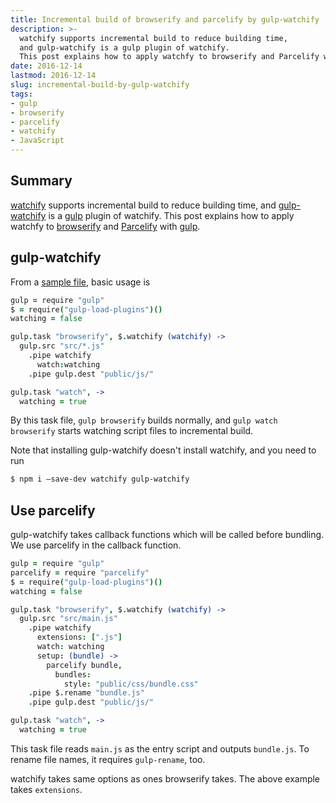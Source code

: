 ```yaml
---
title: Incremental build of browserify and parcelify by gulp-watchify
description: >-
  watchify supports incremental build to reduce building time,
  and gulp-watchify is a gulp plugin of watchify.
  This post explains how to apply watchfy to browserify and Parcelify with gulp.
date: 2016-12-14
lastmod: 2016-12-14
slug: incremental-build-by-gulp-watchify
tags:
- gulp
- browserify
- parcelify
- watchify
- JavaScript
---
```

## Summary
[watchify](https://github.com/substack/watchify) supports incremental build to reduce building time,
and [gulp-watchify](https://github.com/marcello3d/gulp-watchify) is a [gulp](http://gulpjs.com/) plugin of watchify.
This post explains how to apply watchfy to [browserify](http://browserify.org/) and [Parcelify](https://github.com/rotundasoftware/parcelify)
with [gulp](http://gulpjs.com/).


## gulp-watchify
From a [sample file](https://github.com/marcello3d/gulp-watchify/blob/master/examples/simple/gulpfile.js),
basic usage is

```coffeescript
gulp = require "gulp"
$ = require("gulp-load-plugins")()
watching = false

gulp.task "browserify", $.watchify (watchify) ->
  gulp.src "src/*.js"
    .pipe watchify
      watch:watching
    .pipe gulp.dest "public/js/"

gulp.task "watch", ->
  watching = true
```

By this task file, `gulp browserify` builds normally,
and `gulp watch browserify` starts watching script files to incremental build.

Note that installing gulp-watchify doesn't install watchify, and you need to run

```bash
$ npm i —save-dev watchify gulp-watchify
```


## Use parcelify
gulp-watchify takes callback functions which will be called before bundling.
We use parcelify in the callback function.

```coffeescript
gulp = require "gulp"
parcelify = require "parcelify"
$ = require("gulp-load-plugins")()
watching = false

gulp.task "browserify", $.watchify (watchify) ->
  gulp.src "src/main.js"
    .pipe watchify
      extensions: [".js"]
      watch: watching
      setup: (bundle) ->
        parcelify bundle,
          bundles:
            style: "public/css/bundle.css"
    .pipe $.rename "bundle.js"
    .pipe gulp.dest "public/js/"

gulp.task "watch", ->
  watching = true
```

This task file reads `main.js` as the entry script and outputs `bundle.js`.
To rename file names, it requires `gulp-rename`, too.

watchify takes same options as ones browserify takes.
The above example takes `extensions`.
